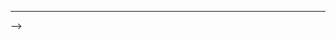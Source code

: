 <!-- ---
comments: true
title: 'Trinsic - Dashboard, tree chart'
subtitle: 'd3.js'
description: 
featured_image: '/images/projects/trinsic/thumbnail.png'
---





I created  dashboard and several interactive charts for  trinsic agency 

 Users can  do cross filter, slice,  sort, transition operations  

 <br><br><br>
![](/images/projects/trinsic/preview.jpg)
<!-- <iframe src="https://bumbeishvili.github.io/d3-niall-upwork/combined/dashboard" style="border:0px #ffffff none;" name="myiFrame" scrolling="no" frameborder="1" marginheight="0px" marginwidth="0px" height="3500px" width="100%" allowfullscreen></iframe> -->

---




 -->
